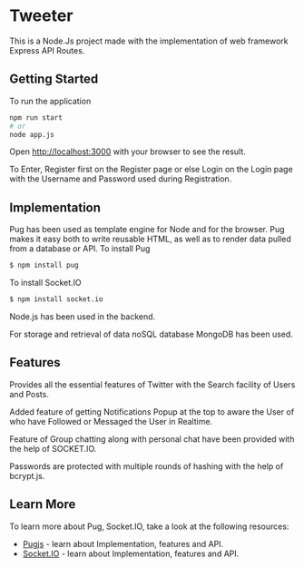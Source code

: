 # Tweeter
This is a Node.Js project made with the implementation of web framework Express API Routes.
## Getting Started
To run the application
```bash
npm run start
# or
node app.js
```
Open [http://localhost:3000](http://localhost:3000) with your browser to see the result.

To Enter, Register first on the Register page or else Login on the Login page with the Username and Password used during Registration.

## Implementation
Pug has been used as template engine for Node and for the browser. Pug makes it easy both to write reusable HTML, as well as to render data pulled from a database or API.
To install Pug
```bash
$ npm install pug
```
To install Socket.IO
```bash
$ npm install socket.io
```
Node.js has been used in the backend.

For storage and retrieval of data noSQL database MongoDB has been used.

## Features
Provides all the essential features of Twitter with the Search facility of Users and Posts.

Added feature of getting Notifications Popup at the top to aware the User of who have Followed or Messaged the User in Realtime.

Feature of Group chatting along with personal chat have been provided with the help of SOCKET.IO.

Passwords are protected with multiple rounds of hashing with the help of bcrypt.js.

## Learn More

To learn more about Pug, Socket.IO, take a look at the following resources:
- [Pugjs](https://pugjs.org/api/getting-started.html) - learn about Implementation, features and API.
- [Socket.IO](https://socket.io/get-started/chat) - learn about Implementation, features and API.
